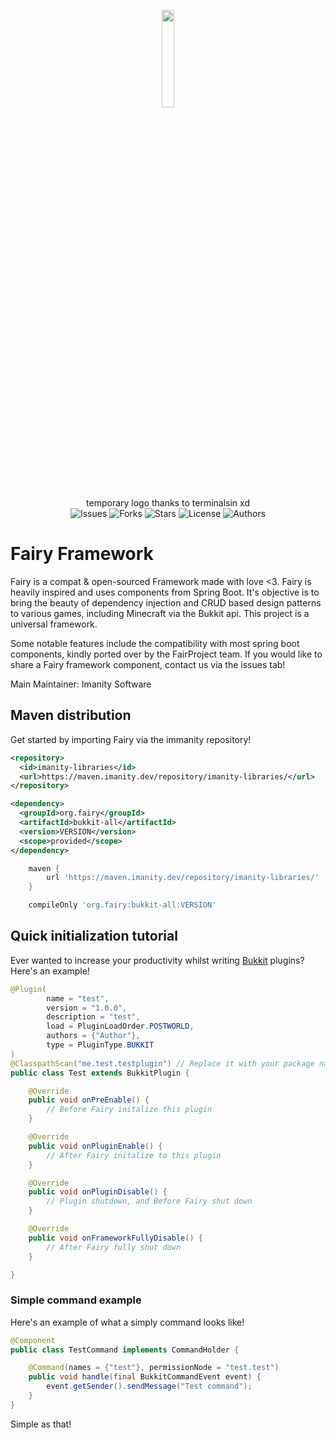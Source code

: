 <p align="center">
  <img width="20%" height="20%" src="https://i.imgur.com/CIxPcyV.png">
  <br>temporary logo thanks to terminalsin xd<br>
  <a><img alt="Issues" src="https://img.shields.io/github/issues/FairyProject/fairy"></a>
  <a><img alt="Forks" src="https://img.shields.io/github/forks/FairyProject/fairy"></a>
  <a><img alt="Stars" src="https://img.shields.io/github/stars/FairyProject/fairy"></a>
  <a><img alt="License" src="https://img.shields.io/github/license/FairyProject/fairy"></a>
  <a><img alt="Authors" src="https://img.shields.io/badge/Authors-LeeGod-blue"></a>  
</p>

# Fairy Framework
Fairy is a compat &amp; open-sourced Framework made with love <3. Fairy is heavily inspired and uses components from Spring Boot. 
It's objective is to bring the beauty of dependency injection and CRUD based design patterns to various games, including Minecraft
via the Bukkit api. This project is a universal framework. 

Some notable features include the compatibility with most spring boot components, kindly ported over by the FairProject team. If you
would like to share a Fairy framework component, contact us via the issues tab!

Main Maintainer: Imanity Software

## Maven distribution
Get started by importing Fairy via the immanity repository!

```xml
<repository>
  <id>imanity-libraries</id>
  <url>https://maven.imanity.dev/repository/imanity-libraries/</url>
</repository>
```

```xml
<dependency>
  <groupId>org.fairy</groupId>
  <artifactId>bukkit-all</artifactId>
  <version>VERSION</version>
  <scope>provided</scope>
</dependency>
```

```groovy
    maven {
        url 'https://maven.imanity.dev/repository/imanity-libraries/'
    }
```

```groovy
    compileOnly 'org.fairy:bukkit-all:VERSION'
```


## Quick initialization tutorial

Ever wanted to increase your productivity whilst writing [Bukkit](https://bukkit.org) plugins? Here's an example! 

```java
@Plugin(
        name = "test",
        version = "1.0.0",
        description = "test",
        load = PluginLoadOrder.POSTWORLD,
        authors = {"Author"},
        type = PluginType.BUKKIT
)
@ClasspathScan("me.test.testplugin") // Replace it with your package name
public class Test extends BukkitPlugin {

    @Override
    public void onPreEnable() {
        // Before Fairy initalize this plugin
    }

    @Override
    public void onPluginEnable() {
        // After Fairy initalize to this plugin
    }

    @Override
    public void onPluginDisable() {
        // Plugin shutdown, and Before Fairy shut down
    }

    @Override
    public void onFrameworkFullyDisable() {
        // After Fairy fully shut down
    }

}
```

### Simple command example

Here's an example of what a simply command looks like!

```java
@Component
public class TestCommand implements CommandHolder {

    @Command(names = {"test"}, permissionNode = "test.test")
    public void handle(final BukkitCommandEvent event) {
        event.getSender().sendMessage("Test command");
    }
}
```

Simple as that! 
